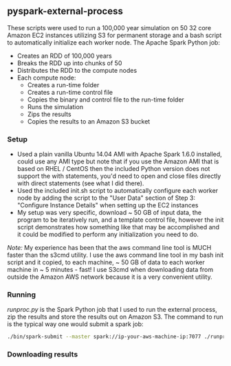 ## pyspark-external-process
These scripts were used to run a 100,000 year simulation on 50 32 core Amazon EC2 instances utilizing S3 for permanent storage and a bash script to automatically initialize
each worker node.  The Apache Spark Python job:
* Creates an RDD of 100,000 years
* Breaks the RDD up into chunks of 50
* Distributes the RDD to the compute nodes
* Each compute node:
  * Creates a run-time folder
  * Creates a run-time control file
  * Copies the binary and control file to the run-time folder
  * Runs the simulation
  * Zips the results
  * Copies the results to an Amazon S3 bucket

### Setup
* Used a plain vanilla Ubuntu 14.04 AMI with Apache Spark 1.6.0 installed, could use any AMI type but note that if you use the Amazon AMI that is based on RHEL / CentOS then the included Python version does not support the with statements, you'd need to open and close files directly with direct statements (see what I did there).
* Used the included init.sh script to automatically configure each worker node by adding the script to the "User Data" section of Step 3: "Configure Instance Details" when setting up the EC2 instances
* My setup was very specific, download ~ 50 GB of input data, the program to be iteratively run, and a template control file, however the init script demonstrates how something like that may be accomplished and it could be modified to perform any initialization you need to do.

*Note:* My experience has been that the aws command line tool is MUCH faster than the s3cmd utility.  I use the aws command line tool in my bash init script and it copied, to each machine, ~ 50 GB of data to each worker machine in ~ 5 minutes - fast! I use S3cmd when downloading data from outside the Amazon AWS network because it is a very convenient utility.

### Running
*runproc.py* is the Spark Python job that I used to run the external process, zip the results and store the results out on Amazon S3.
The command to run is the typical way one would submit a spark job:
```bash
./bin/spark-submit --master spark://ip-your-aws-machine-ip:7077 ./runproc.py
```

### Downloading results
